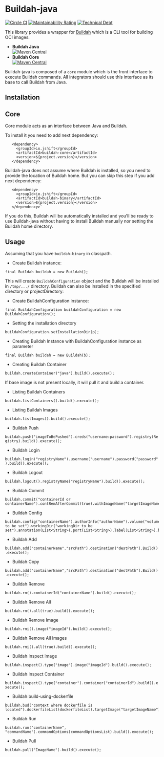 # Buildah-java

[![Circle CI](https://circleci.com/gh/jshiftio/buildah-java/tree/master.svg?style=shield)](https://circleci.com/gh/jshiftio/buildah-java/tree/master)
[![Maintainability Rating](https://sonarcloud.io/api/project_badges/measure?project=jshiftio_buildah-java&metric=sqale_rating)](https://sonarcloud.io/dashboard?id=jshiftio_buildah-java)
[![Technical Debt](https://sonarcloud.io/api/project_badges/measure?project=jshiftio_buildah-java&metric=sqale_index)](https://sonarcloud.io/dashboard?id=jshiftio_buildah-java)

This library provides a wrapper for [Buildah](https://github.com/containers/buildah) which is a CLI tool for building OCI images.

* **Buildah Java** <br/>
[![Maven Central](https://img.shields.io/maven-central/v/io.jshift/buildah-java.svg?label=Maven%20Central)](https://search.maven.org/search?q=g:%22io.jshift%22%20AND%20a:%22buildah-java%22)
* **Buildah Core** <br/>
[![Maven Central](https://img.shields.io/maven-central/v/io.jshift/buildah-core.svg?label=Maven%20Central)](https://search.maven.org/search?q=g:%22io.jshift%22%20AND%20a:%22buildah-core%22)

Buildah-java is composed of a `core` module which is the front interface to execute Buildah commands.
All integrators should use this interface as its base to call Buildah from Java.

## Installation

## Core

Core module acts as an interface between Java and Buildah.

To install it you need to add next dependency:

 ```
    <dependency>
      <groupId>io.jshift</groupId>
      <artifactId>buildah-core</artifactId>
      <version>${project.version}</version>
    </dependency>
 ```

Buildah-java does not assume where Buildah is installed, so you need to provide the location of Buildah home.
But you can skip this step if you add next dependency:

 ```
    <dependency>
      <groupId>io.jshift</groupId>
      <artifactId>buildah-binary</artifactId>
      <version>${project.version}</version>
    </dependency>`
 ```

If you do this, Buildah will be automatically installed and you'll be ready to use Buildah-java without having to install Buildah manually nor setting the Buildah home directory.

## Usage

Assuming that you have `buildah-binary` in classpath.

* Create Buildah instance:

`final Buildah buildah = new Buildah();`

This will create `BuildahConfiguration` object and the Buildah will be installed in `/tmp/.../` directory.
Buildah can also be installed in the specified directory or projectDirectory:

* Create BuildahConfiguration instance:

`final BuildahConfiguration buildahConfiguration = new BuildahConfiguration();`

* Setting the installation directory

`buildahConfiguration.setInstallationDir(p);`

* Creating Buildah Instance with BuildahConfiguration instance as parameter

`final Buildah buildah = new Buildah(b);`

* Creating Buildah Container

`buildah.createContainer("java").build().execute();`

If base image is not present locally, it will pull it and build a container.

* Listing Buildah Containers

`buildah.listContainers().build().execute();`

* Listing Buildah Images

`buildah.listImages().build().execute();`

* Buildah Push

`buildah.push("imageToBePushed").creds("username:password").registry(Registry).build().execute();`

* Buildah Login

`buildah.login("registryName").username("username").password("password").build().execute();`

* Buildah Logout

`buildah.logout().registryName("registryName").build().execute();`

* Buildah Commit

 ```
buildah.commit("containerId or containerName").contRemAfterCommit(true).withImageName("targetImageName").build().execute();
 ```
* Buildah Config

 ```
 buildah.config("containerName").authorInfo("authorName").volume("volume to be set").workingDir("workingDir to be set").annotation(List<String>).port(List<String>).label(List<String>).build().execute();
 ```

* Buildah Add

`buildah.add("containerName","srcPath").destination("destPath").Build().execute();`

* Buildah Copy

`buildah.add("containerName","srcPath").destination("destPath").Build().execute();`

* Buildah Remove

`buildah.rm().containerId("containerName").build().execute();`

* Buildah Remove All

`buildah.rm().all(true).build().execute();`

* Buildah Remove Image

`buildah.rmi().image("imageId").build().execute();`

* Buildah Remove All Images

`buildah.rmi().all(true).build().execute();`

* Buildah Inspect Image

`buildah.inspect().type("image").image("imageId").build().execute();`

* Buildah Inspect Container

`buildah.inspect().type("container").container("containerId").build().execute();`

* Buildah build-using-dockerfile

 ```
 buildah.bud("context where dockerfile is located").dockerfileList(dockerfileList).targetImage("targetImageName").build().execute();
 ```

* Buildah Run

`buildah.run("containerName", "commandName").commandOptions(commandOptionsList).build().execute();`

* Buildah Pull

`buildah.pull("ImageName").build().execute();`
